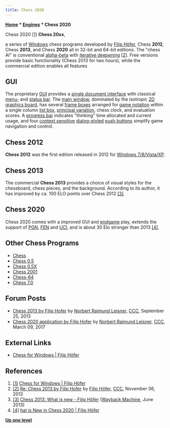 ```yaml
---
title: Chess 2020
---
```

**[Home](Home "Home") * [Engines](Engines "Engines") * Chess 2020**

[](https://www.filiphofer.com/en/) Chess 2020 <a id="cite-note-1" href="#cite-ref-1">[1]</a>
**Chess 20xx**,

a series of [Windows](Windows "Windows") chess programs developed by [Filip Höfer](Filip_H%C3%B6fer "Filip Höfer"), Chess **2012**, Chess **2013**, and Chess **2020** all in 32-bit and 64-bit editions.
The "chess AI" is conventional [alpha-beta](Alpha-Beta "Alpha-Beta") with [iterative deepening](Iterative_Deepening "Iterative Deepening") <a id="cite-note-2" href="#cite-ref-2">[2]</a>.
Free versions provide basic functionality (Chess 2013 for two hours), while the commercial edition enables all features

## GUI

The proprietary [GUI](GUI "GUI") provides a [single document interface](https://en.wikipedia.org/wiki/Single_document_interface) with classical [menu-](https://en.wikipedia.org/wiki/Menu_bar) and [status bar](https://en.wikipedia.org/wiki/Status_bar). The [main window](https://en.wikipedia.org/wiki/Window_%28computing%29), dominated by the isotropic [2D graphics board](2D_Graphics_Board "2D Graphics Board"), has several [frame boxes](https://en.wikipedia.org/wiki/Frame_%28GUI%29) arranged for [game notation](Game_Notation "Game Notation") within a single column [list box](https://en.wikipedia.org/wiki/List_box), [principal variation](Principal_Variation "Principal Variation"), chess clock, and evaluation scores.
A [progress bar](https://en.wikipedia.org/wiki/Progress_bar) indicates "thinking" time allocated and current usage, and four [context sensitive](https://en.wikipedia.org/wiki/Context-sensitive_user_interface) [dialog-styled](https://en.wikipedia.org/wiki/Dialog_box) [push buttons](https://en.wikipedia.org/wiki/Button_%28computing%29) simplify game navigation and control.

## Chess 2012

**Chess 2012** was the first edition released in 2012 for [Windows 7/8/Vista/XP](Windows "Windows").

## Chess 2013

The commercial **Chess 2013** provides a choice of visual styles for the chessboard, chess pieces, and the background.
According to its author, it has improved by ca. 100 ELO points over Chess 2012 <a id="cite-note-3" href="#cite-ref-3">[3]</a>.

## Chess 2020

Chess 2020 comes with a improved GUI and [endgame](Endgame "Endgame") play, extends the support of [PGN](Portable_Game_Notation "Portable Game Notation"), [FEN](Forsyth-Edwards_Notation "Forsyth-Edwards Notation") and [UCI](UCI "UCI"), and is about 30 Elo stronger than 2013 <a id="cite-note-4" href="#cite-ref-4">[4]</a>.

## Other Chess Programs

- [Chess](</Chess_(Program)> "Chess (Program)")
- [Chess 0.5](Chess_0.5 "Chess 0.5")
- [Chess 0.5X](Chess_0.5X "Chess 0.5X")
- [Chess 2001](Chess_2001 "Chess 2001")
- [Chess-64](Chess-64 "Chess-64")
- [Chess 7.0](Chess_7.0 "Chess 7.0")

## Forum Posts

- [Chess 2013 by Filip Hofer](http://www.talkchess.com/forum/viewtopic.php?t=49458) by [Norbert Raimund Leisner](Norbert_Raimund_Leisner "Norbert Raimund Leisner"), [CCC](CCC "CCC"), September 25, 2013
- [Chess 2020 application by Filip Hofer](http://www.talkchess.com/forum3/viewtopic.php?f=2&t=63388) by [Norbert Raimund Leisner](Norbert_Raimund_Leisner "Norbert Raimund Leisner"), [CCC](CCC "CCC"), March 09, 2017

## External Links

- [Chess for Windows | Filip Höfer](https://www.filiphofer.com/en/)

## References

1. <a id="cite-ref-1" href="#cite-note-1">[1]</a> [Chess for Windows | Filip Höfer](https://www.filiphofer.com/en/)
1. <a id="cite-ref-2" href="#cite-note-2">[2]</a> [Re: Chess 2013 by Filip Hofer](http://www.talkchess.com/forum/viewtopic.php?t=49458&start=6) by [Filip Höfer](Filip_H%C3%B6fer "Filip Höfer"), [CCC](CCC "CCC"), November 06, 2013
1. <a id="cite-ref-3" href="#cite-note-3">[3]</a> [Chess 2013: What is new - Filip Höfer](https://web.archive.org/web/20130616093126/http://www.filiphofer.net/software_chess_2013_new.php) ([Wayback Machine](https://en.wikipedia.org/wiki/Wayback_Machine), June 2013)
1. <a id="cite-ref-4" href="#cite-note-4">[4]</a> [hat is New in Chess 2020 | Filip Höfer](https://www.filiphofer.com/en/chess-2020/added-features/)

**[Up one level](Engines "Engines")**

